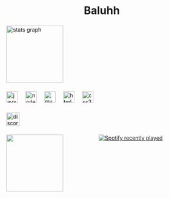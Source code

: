 <h1 align="center">Baluhh</h1>

###

<div align="left">
  <img src="https://github-readme-stats.vercel.app/api?username=baluhh&hide_title=false&hide_rank=false&show_icons=true&include_all_commits=true&count_private=true&disable_animations=false&theme=dark&locale=en&hide_border=false&order=1" height="150" alt="stats graph"  />
</div>

###

<div align="left">
  <img src="https://cdn.jsdelivr.net/gh/devicons/devicon/icons/javascript/javascript-original.svg" height="30" alt="javascript logo"  />
  <img width="12" />
  <img src="https://cdn.jsdelivr.net/gh/devicons/devicon/icons/nodejs/nodejs-original.svg" height="30" alt="nodejs logo"  />
  <img width="12" />
  <img src="https://cdn.jsdelivr.net/gh/devicons/devicon/icons/mysql/mysql-original.svg" height="30" alt="mysql logo"  />
  <img width="12" />
  <img src="https://cdn.jsdelivr.net/gh/devicons/devicon/icons/html5/html5-original.svg" height="30" alt="html5 logo"  />
  <img width="12" />
  <img src="https://cdn.jsdelivr.net/gh/devicons/devicon/icons/css3/css3-original.svg" height="30" alt="css3 logo"  />
</div>

###

<div align="left">
  <a href="https://unalomvan.hu" target="_blank">
    <img src="https://img.shields.io/static/v1?message=Discord&logo=discord&label=Unalom%20Van&color=ffffff&logoColor=&labelColor=292326&style=for-the-badge" height="35" alt="discord logo"  />
  </a>
</div>

###

<img align="left" height="150" src="https://i.imgur.com/m7B2y27.jpg"  />

###

<div align="center">
  <a href="https://open.spotify.com/user/31tk7yhvcc7ffvkomxui53gry62y">
    <img src="https://spotify-recently-played-readme.vercel.app/api?user=31tk7yhvcc7ffvkomxui53gry62y&count=3&unique=false" alt="Spotify recently played"  />
  </a>
</div>

###
